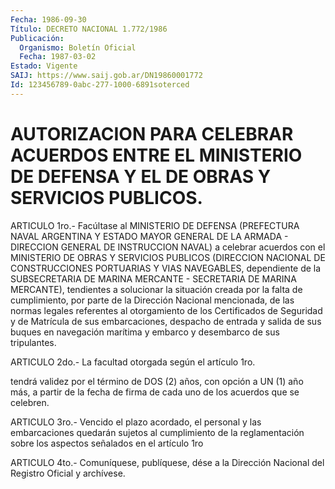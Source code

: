 ```yaml
---
Fecha: 1986-09-30
Título: DECRETO NACIONAL 1.772/1986
Publicación:
  Organismo: Boletín Oficial
  Fecha: 1987-03-02
Estado: Vigente
SAIJ: https://www.saij.gob.ar/DN19860001772
Id: 123456789-0abc-277-1000-6891soterced
---
```

# AUTORIZACION PARA CELEBRAR ACUERDOS ENTRE EL MINISTERIO DE DEFENSA Y EL DE OBRAS Y SERVICIOS PUBLICOS.

<a id="1"></a>
ARTICULO  1ro.- Facúltase al MINISTERIO DE DEFENSA (PREFECTURA NAVAL ARGENTINA  Y  ESTADO  MAYOR  GENERAL DE LA ARMADA - DIRECCION GENERAL  DE  INSTRUCCION  NAVAL)  a  celebrar    acuerdos   con  el MINISTERIO  DE  OBRAS  Y SERVICIOS PUBLICOS (DIRECCION NACIONAL  DE CONSTRUCCIONES PORTUARIAS  Y  VIAS  NAVEGABLES,  dependiente  de la SUBSECRETARIA  DE MARINA MERCANTE - SECRETARIA DE MARINA MERCANTE), tendientes  a solucionar  la  situación  creada  por  la  falta  de cumplimiento,  por  parte  de  la Dirección Nacional mencionada, de las normas legales referentes al  otorgamiento  de los Certificados de  Seguridad  y  de  Matrícula de sus embarcaciones,  despacho  de entrada y salida de sus  buques  en navegación marítima y embarco y desembarco de sus tripulantes.

<a id="2"></a>
ARTICULO  2do.-  La  facultad  otorgada según el artículo 1ro.

tendrá validez por el término de DOS  (2) años, con opción a UN (1) año más, a partir de la fecha de firma  de cada uno de los acuerdos que se celebren.

<a id="3"></a>
ARTICULO  3ro.-  Vencido  el plazo acordado, el personal y las embarcaciones quedarán sujetos al cumplimiento de la reglamentación sobre los aspectos  señalados  en  el  artículo  1ro

<a id="4"></a>
ARTICULO  4to.-  Comuníquese,  publíquese, dése a la Dirección Nacional del Registro Oficial y archívese.